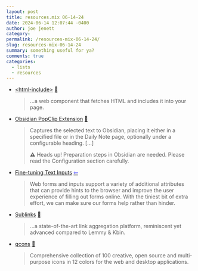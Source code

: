 ```yaml
---
layout: post
title: resources.mix 06-14-24
date: 2024-06-14 12:07:44 -0400
author: joe jenett
category: 
permalink: /resources-mix-06-14-24/
slug: resources-mix-06-14-24
summary: something useful for ya?
comments: true
categories:
  - lists
  - resources
---
```

<ul class="links">
	<li><a title="html-include-element - npm" href="https://www.npmjs.com/package//html-include-element">&lt;html-include&gt;</a> <a href="https://pinboard.in/u:roger">📌</a><blockquote><p>...a web component that fetches HTML and includes it into your page.</p></blockquote></li>
	<li><a title="Obsidian — PopClip Extensions" href="https://www.popclip.app/extensions/x/wfhk0x">Obsidian PopClip Extension</a> <a href="https://pinboard.in/u:donovanwatts">📌</a><blockquote><p>Captures the selected text to Obsidian, placing it either in a specified file or in the Daily Note page, optionally under a configurable heading. [...]</p><p>⚠️ Heads up! Preparation steps in Obsidian are needed. Please read the Configuration section carefully.</p></blockquote></li>
	<li><a title="Fine-tuning Text Inputs" href="https://garrettdimon.com/journal/posts/fine-tuning-text-inputs">Fine-tuning Text Inputs</a>  <a title="source" href="https://adactio.com/links/21191"><span style="color:blue;">&#8678;</span></a><blockquote><p>Web forms and inputs support a variety of additional attributes that can provide hints to the browser and improve the user experience of filling out forms online. With the tiniest bit of extra effort, we can make sure our forms help rather than hinder.</p></blockquote></li>
	<li><a title="Sublinks" href="https://sublinks.org/">Sublinks</a> <a href="https://pinboard.in/u:mikael">📌</a><blockquote><p>...a state-of-the-art link aggregation platform, reminiscent yet advanced compared to Lemmy &amp; Kbin.</p></blockquote></li>
	<li><a title="free all-purpose icons for UI designers and web developers" href="https://greepit.com/open-source-icons-gcons/index.htm">gcons</a> <a href="https://pinboard.in/u:fileformat">📌</a><blockquote><p>Comprehensive collection of 100 creative, open source and multi-purpose icons in 12 colors for the web and desktop applications.</p></blockquote></li>
</ul>

<a href="https://brid.gy/publish/mastodon"></a>